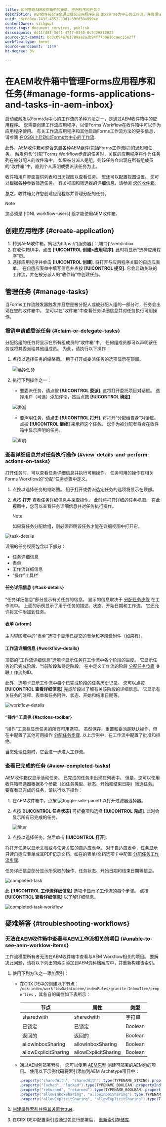 ```yaml
---
title: 如何管理AEM收件箱中的表单、应用程序和任务？
description: AEM收件箱允许您通过提交应用程序来启动以Forms为中心的工作流，并管理任务。
uuid: c6c0d8ea-743f-4852-99d1-69fd50a0994e
contentOwner: vishgupt
topic-tags: document_services, publish
discoiquuid: dd11fd83-3df1-4727-8340-8c5426812823
source-git-commit: bc3c054e781789aa2a2b94f77b0616caec15e2ff
workflow-type: tm+mt
source-wordcount: '1149'
ht-degree: 3%

---
```



# 在AEM收件箱中管理Forms应用程序和任务{#manage-forms-applications-and-tasks-in-aem-inbox}

启动或触发以Forms为中心的工作流的多种方法之一，是通过AEM收件箱中的应用程序。 您需要创建工作流应用程序，以使Forms Workflow在收件箱中可以作为应用程序使用。 有关工作流应用程序和其他启动Forms工作流方法的更多信息，请参阅 [在OSGi上启动以Forms为中心的工作流](aem-forms-workflow.md#launch).

此外，AEM收件箱可整合来自各种AEM组件(包括Forms工作流程)的通知和任务。 触发包含“分配”Forms Workflow步骤的任务时，关联的应用程序将作为任务列在被分配人的收件箱中。 如果被分派人是组，则该任务会出现在所有组成员的“收件箱”中，直到个人声明或委派该任务为止。

收件箱用户界面提供列表和日历视图以查看任务。 您还可以配置视图设置。 您可以根据各种参数筛选任务。 有关视图和筛选器的详细信息，请参阅 [您的收件箱](https://experienceleague.adobe.com/docs/experience-manager-cloud-service/sites/authoring/getting-started/inbox.html#inbox-in-the-header).

总之，收件箱允许您创建应用程序并管理分配的任务。

>[!NOTE]
>
>您必须是 [!DNL workflow-users] 组才能使用AEM收件箱。

## 创建应用程序 {#create-application}

1. 转到AEM收件箱，网址为https://&#39;[服务器]：[端口]&#39;/aem/inbox.
1. 在收件箱UI中，点击 **[!UICONTROL 创建>应用程序]**. 此时将显示“选择应用程序”页。
1. 选择应用程序并单击 **[!UICONTROL 创建]**. 将打开与应用程序关联的自适应表单。 在自适应表单中填写信息并点按 **[!UICONTROL 提交]**. 它会启动关联的工作流，并在被分派人的“收件箱”中创建任务。

## 管理任务 {#manage-tasks}

当Forms工作流触发器触发并且您是被分配人或被分配人组的一部分时，任务会出现在您的收件箱中。 您可以在“收件箱”中查看任务详细信息并对任务执行可用操作。

### 报销申请或委派任务 {#claim-or-delegate-tasks}

分配给组的任务将显示在所有组成员的“收件箱”中。 任何组成员都可以声明该任务或将其委派给其他组成员。 为此，请执行以下操作：

1. 点按以选择任务的缩略图。 用于打开或委派任务的选项显示在顶部。

   ![选择任务](assets/select-task.png)

1. 执行下列操作之一：

   * 要委派任务，请点按 **[!UICONTROL 委派]**. 这将打开委托项目对话框。 选择用户（可选）添加评论，然后点按 **[!UICONTROL 确定]**.

   ![委派](assets/delegate.png)

   * 要声明任务，请点击 **[!UICONTROL 打开]**. 将打开“分配给自身”对话框。 点按 **[!UICONTROL 继续]** 来承担这个任务。 您作为被分配者将会在收件箱中显示声明的任务。

   ![声明](assets/claim.png)

### 查看详细信息并对任务执行操作 {#view-details-and-perform-actions-on-tasks}

打开任务时，可以查看任务详细信息并执行可用操作。 任务可用的操作在相关Forms Workflow的“分配”任务步骤中定义。

1. 点按以选择任务的缩略图。 用于打开或委派选定任务的选项将显示在顶部。
1. 点按 **打开** 查看任务详细信息并采取操作。 此时将打开详细的任务视图。 在此视图中，您可以查看任务详细信息并对任务执行操作。

   >[!NOTE]
   >
   >如果将任务分配给组，则必须声明该任务才能在详细视图中打开它。

![task-details](assets/task-details.png)

详细的任务视图包含以下部分：

* 任务详细信息
* 表单
* 工作流详细信息
* “操作”工具栏

#### 任务详细信息 {#task-details}

“任务详细信息”部分显示有关任务的信息。 显示的信息取决于 [分配任务步骤](https://experienceleague.adobe.com/docs/experience-manager-65/developing/extending-aem/extending-workflows/workflows-step-ref.html#extending-aem) 在工作流中。 上面的示例显示了用于任务的描述、状态、开始日期和工作流。 它还允许将文件附加到任务。

#### 表单 {#form}

主内容区域中的“表单”选项卡显示已提交的表单和字段级附件（如果有）。

#### 工作流详细信息 {#workflow-details}

顶部的“工作流详细信息”选项卡显示任务在工作流中各个阶段的进度。 它显示任务的已完成阶段、当前阶段和待定阶段。 在中定义工作流的阶段 [分配任务步骤](https://experienceleague.adobe.com/docs/experience-manager-65/developing/extending-aem/extending-workflows/workflows-step-ref.html#extending-aem) 关联工作流的ID。

此外，选项卡显示工作流中每个已完成阶段的任务历史记录。 您可以点按 **[!UICONTROL 查看详细信息]** 完成阶段以了解有关该阶段的详细信息。 它显示有关任务的注释、表单和任务附件、状态、开始和结束日期等。

![workflow-details](assets/workflow-details.png)

#### “操作”工具栏 {#actions-toolbar}

“操作”工具栏显示任务的所有可用选项。 虽然保存、重置和委派是默认操作，但在中配置了其他可用操作 [分配任务步骤](https://experienceleague.adobe.com/docs/experience-manager-65/developing/extending-aem/extending-workflows/workflows-step-ref.html#extending-aem). 以上示例中，在工作流中配置了批准和拒绝。

当您处理任务时，它会进一步进入工作流。

### 查看已完成的任务 {#view-completed-tasks}

AEM收件箱仅显示活动任务。 已完成的任务未出现在列表中。 但是，您可以使用收件箱筛选器根据多个参数（如任务类型、状态、开始和结束日期）筛选任务。 要查看已完成的任务，请执行以下操作：

1. 在AEM收件箱中，点按 ![toggle-side-panel1](assets/toggle-side-panel1.png) 以打开过滤器选择器。
1. 点按 **[!UICONTROL 任务状态]** 可折叠项和选择 **[!UICONTROL 完成]**. 此时会显示所有已完成的任务。

   ![filter](assets/filter.png)

1. 点按以选择任务，然后单击 **[!UICONTROL 打开]**.

将打开任务以显示文档或与任务关联的自适应表单。 对于自适应表单，任务显示只读自适应表单或其PDF记录文档，如在的表单/文档选项卡中配置 [分配任务工作流步骤](https://experienceleague.adobe.com/docs/experience-manager-65/developing/extending-aem/extending-workflows/workflows-step-ref.html#extending-aem).

任务详细信息部分显示所采取的操作、任务状态、开始日期和结束日期等信息。

![completed-task](assets/completed-task.png)

此 **[!UICONTROL 工作流详细信息]** 选项卡显示了工作流的每个步骤。 点按 **[!UICONTROL 查看详细信息]** 以了解详细信息。

![completed-task-workflow](assets/completed-task-workflow.png)

## 疑难解答 {#troubleshooting-workflows}

### 无法在AEM收件箱中查看与AEM工作流相关的项目 {#unable-to-see-aem-worklow-items}

工作流模型所有者无法在AEM收件箱中查看与AEM Workflow相关的项目。 要解决此问题，请将以下列出的索引添加到AEM资料档案库中，并重新构建该索引。

1. 使用下列方法之一添加索引：

   * 在CRX DE中的创建以下节点： `/oak:index/workflowDataLucene/indexRules/granite:InboxItem/properties` ，其各自的属性如下表所示：

     | 节点 | 属性 | 类型 |
     |---|---|---|
     | sharedwith | sharedwith | 字符串 |
     | 已锁定 | 已锁定 | Boolean |
     | 返回的 | 返回的 | Boolean |
     | allowInboxSharing | allowInboxSharing | Boolean |
     | allowExplicitSharing | allowExplicitSharing | Boolean |


   * 通过AEM包部署索引。 您可以使用 [AEM原型](https://experienceleague.adobe.com/docs/experience-manager-core-components/using/developing/archetype/overview.html?lang=zh-Hans) 创建可部署的AEM包的项目。 使用以下示例代码将索引添加到AEM Archetype项目中：

   ```Java
      .property("sharedWith", "sharedWith").type(TYPENAME_STRING).propertyIndex()
      .property("locked", "locked").type(TYPENAME_BOOLEAN).propertyIndex()
      .property("returned", "returned").type(TYPENAME_BOOLEAN).propertyIndex()
      .property("allowInboxSharing", "allowInboxSharing").type(TYPENAME_BOOLEAN).propertyIndex()
      .property("allowExplicitSharing", "allowExplicitSharing").type(TYPENAME_BOOLEAN).propertyIndex()
   ```

1. [创建属性索引并将其设置为true](https://experienceleague.adobe.com/docs/experience-manager-65/deploying/deploying/queries-and-indexing.html?lang=en#the-property-index).

1. 在CRX DE中配置索引或通过包进行部署后， [重新索引存储库](https://helpx.adobe.com/in/experience-manager/kb/HowToCheckLuceneIndex.html#Completelyrebuildtheindex).

